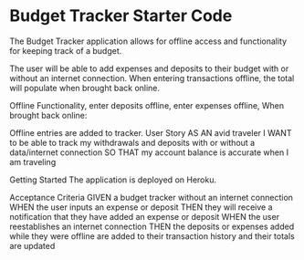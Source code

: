 # Budget Tracker Starter Code

The Budget Tracker application allows for offline access and functionality for keeping track of a budget.

The user will be able to add expenses and deposits to their budget with or without an internet connection. When entering transactions offline, the total will populate when brought back online.

Offline Functionality, enter deposits offline, enter expenses offline, When brought back online:

Offline entries are added to tracker.
User Story
AS AN avid traveler
I WANT to be able to track my withdrawals and deposits with or without a data/internet connection
SO THAT my account balance is accurate when I am traveling 

Getting Started
The application is deployed on Heroku. 



Acceptance Criteria
GIVEN a budget tracker without an internet connection
WHEN the user inputs an expense or deposit
THEN they will receive a notification that they have added an expense or deposit
WHEN the user reestablishes an internet connection
THEN the deposits or expenses added while they were offline are added to their transaction history and their totals are updated